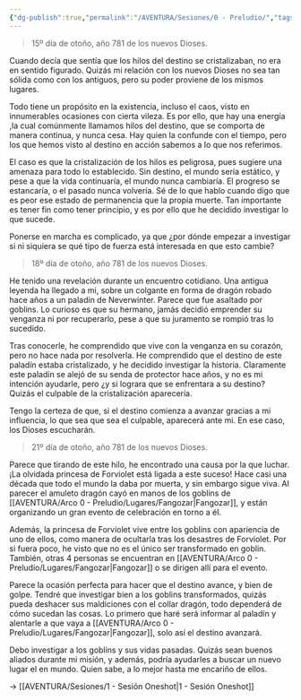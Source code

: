```yaml
---
{"dg-publish":true,"permalink":"/AVENTURA/Sesiones/0 - Preludio/","tags":["sesion"]}
---
```


> 15º día de otoño, año 781 de los nuevos Dioses.

Cuando decía que sentía que los hilos del destino se cristalizaban, no era en sentido figurado. Quizás mi relación con los nuevos Dioses no sea tan sólida como con los antiguos, pero su poder proviene de los mismos lugares. 

Todo tiene un propósito en la existencia, incluso el caos, visto en innumerables ocasiones con cierta vileza. Es por ello, que hay una energía ,la cual comúnmente llamamos hilos del destino, que se comporta de manera continua, y nunca cesa. Hay quien la confunde con el tiempo, pero los que hemos visto al destino en acción sabemos a lo que nos referimos. 

El caso es que la cristalización de los hilos es peligrosa, pues sugiere una amenaza para todo lo establecido. Sin destino, el mundo sería estático, y pese a que la vida continuaría, el mundo nunca cambiaría. El progreso se estancaría, o el pasado nunca volvería. Sé de lo que hablo cuando digo que es peor ese estado de permanencia que la propia muerte. Tan importante es tener fin como tener principio, y es por ello que he decidido investigar lo que sucede.

Ponerse en marcha es complicado, ya que ¿por dónde empezar a investigar si ni siquiera se qué tipo de fuerza está interesada en que esto cambie?

> 18º día de otoño, año 781 de los nuevos Dioses.

He tenido una revelación durante un encuentro cotidiano. Una antigua leyenda ha llegado a mi, sobre un colgante en forma de dragón robado hace años a un paladín de Neverwinter. Parece que fue asaltado por goblins. Lo curioso es que su hermano, jamás decidió emprender su venganza ni por recuperarlo, pese a que su juramento se rompió tras lo sucedido.

Tras conocerle, he comprendido que vive con la venganza en su corazón, pero no hace nada por resolverla. He comprendido que el destino de este paladín estaba cristalizado, y he decidido investigar la historia. Claramente este paladín se alejó de su senda de protector hace años, y no es mi intención ayudarle, pero ¿y si lograra que se enfrentara a su destino? Quizás el culpable de la cristalización aparecería.

Tengo la certeza de que, si el destino comienza a avanzar gracias a mi influencia, lo que sea que sea el culpable, aparecerá ante mi. En ese caso, los Dioses escucharán.

> 21º día de otoño, año 781 de los nuevos Dioses.

Parece que tirando de este hilo, he encontrado una causa por la que luchar. ¡La olvidada princesa de Forviolet está ligada a este suceso! Hace casi una década que todo el mundo la daba por muerta, y sin embargo sigue viva. Al parecer el amuleto dragón cayó en manos de los goblins de [[AVENTURA/Arco 0 - Preludio/Lugares/Fangozar\|Fangozar]], y están organizando un gran evento de celebración en torno a él. 

Además, la princesa de Forviolet vive entre los goblins con apariencia de uno de ellos, como manera de ocultarla tras los desastres de Forviolet. Por si fuera poco, he visto que no es el único ser transformado en goblin. También, otras 4 personas se encuentran en [[AVENTURA/Arco 0 - Preludio/Lugares/Fangozar\|Fangozar]] o se dirigen allí para el evento. 

Parece la ocasión perfecta para hacer que el destino avance, y bien de golpe. Tendré que investigar bien a los goblins transformados, quizás pueda deshacer sus maldiciones con el collar dragón, todo dependerá de cómo sucedan las cosas. Lo primero que haré será informar al paladín y alentarle a que vaya a [[AVENTURA/Arco 0 - Preludio/Lugares/Fangozar\|Fangozar]], solo así el destino avanzará.

Debo investigar a los goblins y sus vidas pasadas. Quizás sean buenos aliados durante mi misión, y además, podría ayudarles a buscar un nuevo lugar el en mundo. Quien sabe, a lo mejor hasta me encariño de ellos.

-> [[AVENTURA/Sesiones/1 - Sesión Oneshot\|1 - Sesión Oneshot]]